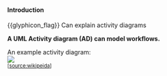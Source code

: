 <div id="title">

#### Introduction

</div>

<span id="prereqs"></span>

<span id="outcomes">{{glyphicon_flag}} Can explain activity diagrams</span>

<div id="body">

**A UML Activity diagram (AD) can model workflows.**

<div v-closeable alt="">

An example activity diagram:<br>
<img src="https://upload.wikimedia.org/wikipedia/commons/e/e7/Activity_conducting.svg"><br>
<sub>[[source:wikipeida](https://en.wikipedia.org/wiki/Activity_diagram)]</sub>

</div>

</div>

<div id="extras">
</div>
